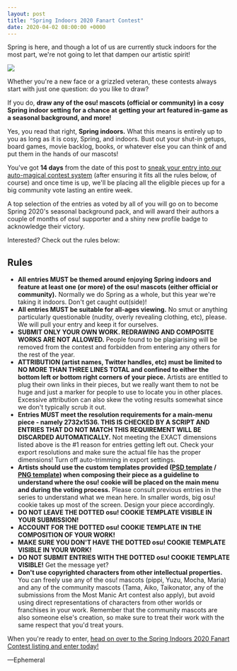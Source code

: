 ```yaml
---
layout: post
title: "Spring Indoors 2020 Fanart Contest"
date: 2020-04-02 08:00:00 +0000
---
```


Spring is here, and though a lot of us are currently stuck indoors for the most part, we're not going to let that dampen our artistic spirit!

![](https://assets.ppy.sh/contests/92/header.jpg)

Whether you're a new face or a grizzled veteran, these contests always start with just one question: do you like to draw?

If you do, **draw any of the osu! mascots (official or community) in a cosy Spring indoor setting for a chance at getting your art featured in-game as a seasonal background, and more!**

Yes, you read that right, **Spring indoors.** What this means is entirely up to you as long as it is cosy, Spring, and indoors. Bust out your shut-in getups, board games, movie backlog, books, or whatever else you can think of and put them in the hands of our mascots!

You've got **14 days** from the date of this post to [sneak your entry into our auto-magical contest system](https://osu.ppy.sh/community/contests/92) (after ensuring it fits all the rules below, of course) and once time is up, we'll be placing all the eligible pieces up for a big community vote lasting an entire week.

A top selection of the entries as voted by all of you will go on to become Spring 2020's seasonal background pack, and will award their authors a couple of months of osu! supporter and a shiny new profile badge to acknowledge their victory.

Interested? Check out the rules below:

## Rules

- **All entries MUST be themed around enjoying Spring indoors and feature at least one (or more) of the osu! mascots (either official or community).** Normally we do Spring as a whole, but this year we're taking it indoors. Don't get caught out(side)!
- **All entries MUST be suitable for all-ages viewing.** No smut or anything particularly questionable (nudity, overly revealing clothing, etc), please. We will pull your entry and keep it for ourselves.
- **SUBMIT ONLY YOUR OWN WORK. REDRAWING AND COMPOSITE WORKS ARE NOT ALLOWED.** People found to be plagiarising will be removed from the contest and forbidden from entering any others for the rest of the year.
- **ATTRIBUTION (artist names, Twitter handles, etc) must be limited to NO MORE THAN THREE LINES TOTAL and confined to either the bottom left or bottom right corners of your piece.** Artists are entitled to plug their own links in their pieces, but we really want them to not be huge and just a marker for people to use to locate you in other places. Excessive attribution can also skew the voting results somewhat since we don't typically scrub it out.
- **Entries MUST meet the resolution requirements for a main-menu piece - namely 2732x1536. THIS IS CHECKED BY A SCRIPT AND ENTRIES THAT DO NOT MATCH THIS REQUIREMENT WILL BE DISCARDED AUTOMATICALLY.** Not meeting the EXACT dimensions listed above is the #1 reason for entries getting left out. Check your export resolutions and make sure the actual file has the proper dimensions! Turn off auto-trimming in export settings.
- **Artists should use the custom templates provided ([PSD template](https://assets.ppy.sh/events/fanart/templates/osu%21%20main%20menu%202732x1536.psd?2017) / [PNG template](https://assets.ppy.sh/events/fanart/templates/osu%21%20main%20menu%202732x1536.png?2017)) when composing their piece as a guideline to understand where the osu! cookie will be placed on the main menu and during the voting process.** Please consult previous entries in the series to understand what we mean here. In smaller words, big osu! cookie takes up most of the screen. Design your piece accordingly.
- **DO NOT LEAVE THE DOTTED osu! COOKIE TEMPLATE VISIBLE IN YOUR SUBMISSION!**
- **ACCOUNT FOR THE DOTTED osu! COOKIE TEMPLATE IN THE COMPOSITION OF YOUR WORK!**
- **MAKE SURE YOU DON'T HAVE THE DOTTED osu! COOKIE TEMPLATE VISIBLE IN YOUR WORK!**
- **DO NOT SUBMIT ENTRIES WITH THE DOTTED osu! COOKIE TEMPLATE VISIBLE!** Get the message yet?
- **Don't use copyrighted characters from other intellectual properties.** You can freely use any of the osu! mascots (pippi, Yuzu, Mocha, Maria) and any of the community mascots (Tama, Aiko, Taikonator, any of the submissions from the Most Manic Art contest also apply), but avoid using direct representations of characters from other worlds or franchises in your work. Remember that the community mascots are also someone else's creation, so make sure to treat their work with the same respect that you'd treat yours.

When you're ready to enter, [head on over to the Spring Indoors 2020 Fanart Contest listing and enter today!](https://osu.ppy.sh/community/contests/92)

—Ephemeral
